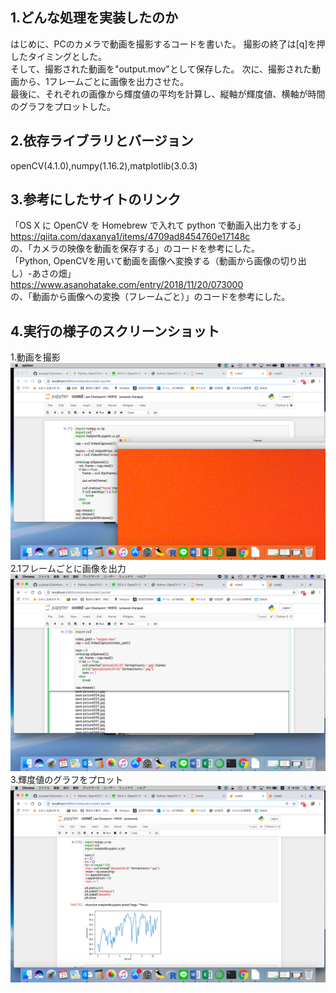 1.どんな処理を実装したのか
--------------
はじめに、PCのカメラで動画を撮影するコードを書いた。
撮影の終了は[q]を押したタイミングとした。  
そして、撮影された動画を"output.mov"として保存した。
次に、撮影された動画から、1フレームごとに画像を出力させた。  
最後に、それぞれの画像から輝度値の平均を計算し、縦軸が輝度値、横軸が時間のグラフをプロットした。  
 
2.依存ライブラリとバージョン
-------------
openCV(4.1.0),numpy(1.16.2),matplotlib(3.0.3)
  
3.参考にしたサイトのリンク
-------------
 「OS X に OpenCV を Homebrew で入れて python で動画入出力をする」  
 https://qiita.com/daxanya1/items/4709ad8454760e17148c  
 の、「カメラの映像を動画を保存する」のコードを参考にした。  
 「Python, OpenCVを用いて動画を画像へ変換する（動画から画像の切り出し）-あさの畑」  
 https://www.asanohatake.com/entry/2018/11/20/073000  
 の、「動画から画像への変換（フレームごと）」のコードを参考にした。  

4.実行の様子のスクリーンショット
-------------
1.動画を撮影  
![1-1](/1-1.png)
2.1フレームごとに画像を出力
![1-2](/1-2.png)
3.輝度値のグラフをプロット
![1-3](/1-3.png)
